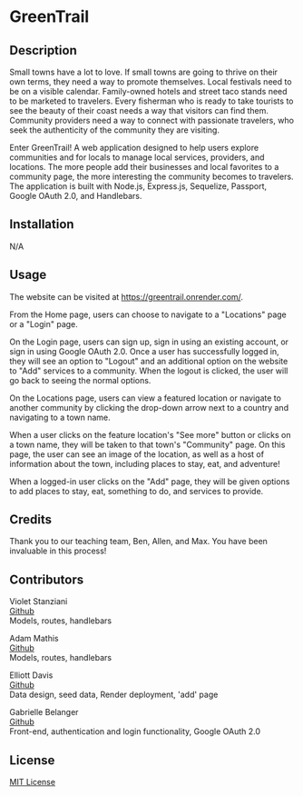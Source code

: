 # GreenTrail

## Description

Small towns have a lot to love. If small towns are going to thrive on their own terms, they need a way to promote themselves. Local festivals need to be on a visible calendar. Family-owned hotels and street taco stands need to be marketed to travelers. Every fisherman who is ready to take tourists to see the beauty of their coast needs a way that visitors can find them. Community providers need a way to connect with passionate travelers, who seek the authenticity of the community they are visiting.

Enter GreenTrail! A web application designed to help users explore communities and for locals to manage local services, providers, and locations. The more people add their businesses and local favorites to a community page, the more interesting the community becomes to travelers. The application is built with Node.js, Express.js, Sequelize, Passport, Google OAuth 2.0, and Handlebars.

## Installation

N/A

## Usage

The website can be visited at https://greentrail.onrender.com/.

From the Home page, users can choose to navigate to a "Locations" page or a "Login" page.

On the Login page, users can sign up, sign in using an existing account, or sign in using Google OAuth 2.0. Once a user has successfully logged in, they will see an option to "Logout" and an additional option on the website to "Add" services to a community. When the logout is clicked, the user will go back to seeing the normal options.

On the Locations page, users can view a featured location or navigate to another community by clicking the drop-down arrow next to a country and navigating to a town name.

When a user clicks on the feature location's "See more" button or clicks on a town name, they will be taken to that town's "Community" page. On this page, the user can see an image of the location, as well as a host of information about the town, including places to stay, eat, and adventure!

When a logged-in user clicks on the "Add" page, they will be given options to add places to stay, eat, something to do, and services to provide.

## Credits

Thank you to our teaching team, Ben, Allen, and Max. You have been invaluable in this process!

## Contributors

Violet Stanziani <br>
[Github](https://github.com/floweringvi) <br>
Models, routes, handlebars

Adam Mathis <br>
[Github](https://github.com/adammathis05) <br>
Models, routes, handlebars

Elliott Davis <br>
[Github](https://github.com/crestonesoftware) <br>
Data design, seed data, Render deployment, 'add' page

Gabrielle Belanger <br>
[Github](https://github.com/gcbel) <br>
Front-end, authentication and login functionality, Google OAuth 2.0

## License

[MIT License](https://opensource.org/license/mit)
